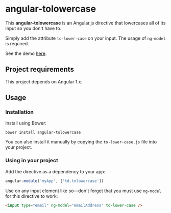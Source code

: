 # angular-tolowercase

This **angular-tolowercase** is an Angular.js directive that lowercases all of its input so you don't have to.

Simply add the attribute `to-lower-case` on your input. The usage of `ng-model` is required.

See the demo [here](http://tinacious.github.io/angular-tolowercase).


## Project requirements

This project depends on Angular 1.x.


## Usage

### Installation

Install using Bower:

```
bower install angular-tolowercase
```

You can also install it manually by copying the `to-lower-case.js` file into your project.


### Using in your project

Add the directive as a dependency to your app:

```js
angular.module('myApp', ['td.tolowercase'])
```

Use on any input element like so—don't forget that you must use `ng-model` for this directive to work:

```html
<input type="email" ng-model="emailAddress" to-lower-case />
```
